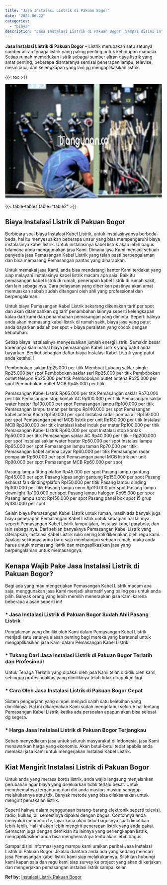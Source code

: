 ```yaml
---
title: "Jasa Instalasi Listrik di Pakuan Bogor"
date: "2024-06-22"
categories: 
  - "biaya"
description: "Jasa Instalasi Listrik di Pakuan Bogor. Sampai disini informasi yang mampu kami uraikan perihal Jasa Instalasi Listrik di Pakuan Bogor. Jikalau diantara anda..."
---
```


**Jasa Instalasi Listrik di Pakuan Bogor** – Listrik merupakan satu satunya sumber aliran tenaga listrik yang paling penting untuk kehidupan manusia. Setiap rumah memerlukan listrik sebagai sumber aliran daya listrik yang amat penting, beberapa diantaranya semisal penerapan lampu, televise, mesin cuci, dan kelengkapan yang lain yg mengaplikasikan listrik.

{{< toc >}}

![Jasa Instalasi Listrik di Pakuan Bogor](/images/instalasi-listrik-murah22.png)

{{< table-tables table="table2" >}}

## Biaya Instalasi Listrik di Pakuan Bogor

Berbicara soal biaya Instalasi Kabel Listrik, untuk instalasinyanya berbeda-beda, hal itu menyesuaikan beberapa unsur yang bisa mempengaruhi biaya instalasinya kabel listrik. Untuk instalasinya kabel listrik akan lebih bagus bilamana anda menggunakan jasa Kami. Dimana jasa Kami menjadi sebuah penyedia jasa Pemasangan Kabel Listrik yang telah pasti berpengalaman dan bisa memasang Pemasangan pantas yang diharapkan.

Untuk memakai jasa Kami, anda bisa mendatangi kantor Kami terdekat yang siap melayani instalasinya kabel listrik macam apa saja. Baik itu pemasangan kabel listrik di rumah, penerapan kabel listrik di rumah sakit, dan lain sebagainya. Cara pelayanan yang diberikan pastinya akan amat memuaskan sebab sudah ditangani oleh ahli yang professional dan berpengalaman.

Untuk biaya Pemasangan Kabel Listrik sekarang dikenakan tarif per spot dan akan ditambahkan dg tarif penambahan lainnya seperti kelengkapan kalau dari kami dan penambahan pemasangan yang diminta. Seperti halnya anda akan memasang kabel listrik di rumah sakit, biaya jasa yang patut anda bayarkan adalah per spot + biaya peralatan yang cocok dengan kebutuhan.

Setiap biaya instalasinya menyesuaikan jumlah energi listrik. Semakin besar karenanya kian mahal biaya pemasangan Kabel Listrik yang patut anda bayarkan. Berikut sebagian daftar biaya Instalasi Kabel Listrik yang patut anda ketahui !

Pembobokan saklar Rp25.000 per titik Membuat Lubang saklar single Rp25.000 per spot Pembobokan saklar seri Rp25.000 per titik Pembobokan outlet telepon Rp25.000 per titik Pembobokan outlet antena Rp25.000 per spot Pembobokan outlet MCB Rp45.000 per titik

Pemasangan Kabel Listrik Rp65.000 per titik Pemasangan saklar Rp70.000 per titik Pemasangan stop kontak AC Rp100.000 per titik Pemasangan saklar water heater Rp100.000 per spot Pemasangan lampu Rp100.000 per titik Pemasangan lampu taman per lampu Rp140.000 per spot Pemasangan kabel antena Kaca Rp150.000 per spot Instalasi radar pompa air Rp150.000 per spot Pemasangan panel MCB listrik per unit Rp180.000 per titik Instalasi MCB Rp280.000 per titik Instalasi kabel induk per meter Rp100.000 per titik Pemasangan Kabel Listrik Rp60.000 per spot Instalasi stop kontak Rp50.000 per titik Pemasangan saklar AC Rp40.000 per titik – Rp200.000 per spot Instalasi saklar water heater Rp50.000 per spot Instalasi lampu Rp65.000 per spot Pemasangan lampu taman Rp70.000 per titik Pemasangan kabel antena Layar Rp60.000 per titik Pemasangan radar pompa air Rp60.000 per spot Pemasangan panel MCB listrik per unit Rp90.000 per spot Pemasangan MCB Rp60.000 per spot

Pasang lampu fitting plafon Rp45.000 per spot Pasang lampu gantung Rp45.000 per spot Pasang kipas angin gantung Rp150.000 per spot Pasang exhaust fan dinding/plafon Rp150.000 per titik Pasang lampu dinding Rp100.000 per titik Pasang lampu neon Rp110.000 per spot Pasang lampu downlight Rp100.000 per spot Pasang lampu halogen Rp95.000 per spot Pasang lampu sorot Rp150.000 per spot Pasang panel box spot 15 grup Rp180.000 per spot

Selain biaya Pemasangan Kabel Listrik untuk rumah, masih ada banyak juga biaya penerapan Pemasangan Kabel Listrik untuk sebagian hal lainnya seperti Pemasangan Kabel Listrik lampu jalan, Instalasi kabel parabola, dan lain sebagainya. Dari sekian banyaknya Pemasangan Kabel Listrik yang diterapkan, Instalasi Kabel Listrik ruko sering kali dikerjakan oleh regu kami. Apalagi sekiranya anda baru saja membangun sebuah rumah, maka anda harus untuk memasang listrik dan mengaplikasikan jasa yang berpengalaman untuk memasangnya.

## Kenapa Wajib Pake Jasa Instalasi Listrik di Pakuan Bogor?

Bagi ada yang mau mengerjakan Pemasangan Kabel Listrik macam apa saja, menggunakan jasa Kami menjadi alternatif yang paling pas untuk anda pilih. Banyak orang yang lebih memilih menerapkan jasa Kami karena beberapa alasan seperti ini!

### \* Jasa Instalasi Listrik di Pakuan Bogor Sudah Ahli Pasang Listrik

Pengalaman yang dimiliki oleh Kami dalam Pemasangan Kabel Listrik menjadi satu satunya alasan penting bagi mereka yang beratensi untuk mengaplikasikan jasa Kami dalam Pemasangan Kabel Listrik.

### \* Tukang Dari Jasa Instalasi Listrik di Pakuan Bogor Terlatih dan Profesional

Untuk Tenaga Terlatih yang dipakai oleh jasa Kami telah dididik oleh kami, sehingga profesionalitas yang dimilikinya telah tidak diragukan lagi.

### \* Cara Oleh Jasa Instalasi Listrik di Pakuan Bogor Cepat

Sistem pengerjaan yang simpel menjadi salah satu kelebihan yang dimilikinya. Hal ini dikarenakan Kami sudah mengetahui seluruh hal tentang Pemasangan Kabel Listrik, ketika ada persoalan apapun akan bisa selesai dg segera.

### \* Harga Jasa Instalasi Listrik di Pakuan Bogor Terjangkau

Sebab menyediakan jasa untuk seluruh masyarakat di Indonesia, jasa Kami menawarkan harga yang ekonomis. Akan betul-betul tepat apabila anda memakai jasa Kami untuk mengerjakan Instalasi Kabel Listrik.

## Kiat Mengirit Instalasi Listrik di Pakuan Bogor


Untuk anda yang merasa boros listrik, anda wajib langsung menjalankan perubahan agar biaya yang dikeluarkan tidak terlalu besar. Untuk menghematnya tergantung dari diri anda masing-masing sanggup melakukannya atau tdk. Banyak metode yang bisa dilaksanakan untuk mengirit pemakaian listrik.

Seperti halnya dalam penggunaan barang-barang elektronik seperti televisi, radio, kulkas, dll semestinya dipakai dengan bagus. Contohnya anda menyukai menonton tv, layar kaca akan tidur bagusnya saat dimatikan lebih-lebih. Hal ini akan lebih mengirit penerapan listrik yang anda pakai. Semacam juga dengan demikian itu lainnya yang perlengkapan listrik, mengaplikasikan anda bisa menghematnya tentu akan lebih bagus.

Sampai disini informasi yang mampu kami uraikan perihal Jasa Instalasi Listrik di Pakuan Bogor. Jikalau diantara anda ada yang sedang mencari jasa Pemasangan kabel listrik kami siap melakukannya. Silahkan hubungi kami kapan saja dan regu kami siap survey ke project yang akan di kerjakan dan mengerjakan pemasangan instalasi listrik sampai kelar.

**Ref by:** [Instalasi Listrik Pakuan Bogor](https://id.wikipedia.org/wiki/Instalasi)
